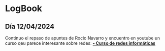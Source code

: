 # LogBook 
## Día 12/04/2024

Continuo el repaso de apuntes de Rocio Navarro y encuentro en youtube un curso qeu parece interesante sobre redes:
__[- Curso de redes informáticas](https://youtube.com/playlist?list=PLomN84AdULIBcoI8Rb98dnompliIktJk9&si=46COqr67ku5ipluv)__
